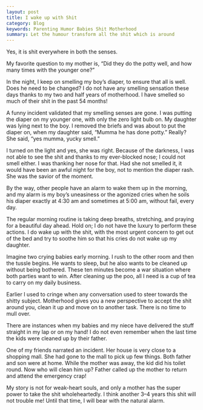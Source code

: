 ```yaml
---
layout: post
title: I wake up with Shit
category: Blog
keywords: Parenting Humor Babies Shit Motherhood
summary: Let the humour transform all the shit which is around
---
```


Yes, it is shit everywhere in both the senses.

My favorite question to my mother is, “Did they do the potty well, and how many times with the younger one?”

In the night, I keep on smelling my boy’s diaper, to ensure that all is well. Does he need to be changed? I do not have any smelling sensation these days thanks to my two and half years of motherhood. I have smelled so much of their shit in the past 54 months!

A funny incident validated that my smelling senses are gone. I was putting the diaper on my younger one, with only the zero light bulb on. My daughter was lying next to the boy. I removed the briefs and was about to put the diaper on, when my daughter said, “Mumma he has done potty.” Really? She said, “yes mumma, yucky smell.”

I turned on the light and yes, she was right. Because of the darkness, I was not able to see the shit and thanks to my ever-blocked nose; I could not smell either. I was thanking her nose for that. Had she not smelled it, it would have been an awful night for the boy, not to mention the diaper rash. She was the savior of the moment.

By the way, other people have an alarm to wake them up in the morning, and my alarm is my boy’s uneasiness or the agonized cries when he soils his diaper exactly at 4:30 am and sometimes at 5:00 am, without fail, every day.

The regular morning routine is taking deep breaths, stretching, and praying for a beautiful day ahead. Hold on; I do not have the luxury to perform these actions. I do wake up with the shit, with the most urgent concern to get out of the bed and try to soothe him so that his cries do not wake up my daughter.

Imagine two crying babies early morning. I rush to the other room and then the tussle begins. He wants to sleep, but he also wants to be cleaned up without being bothered. These ten minutes become a war situation where both parties want to win. After cleaning up the poo, all I need is a cup of tea to carry on my daily business.

Earlier I used to cringe when any conversation used to steer towards the shitty subject. Motherhood gives you a new perspective to accept the shit around you, clean it up and move on to another task. There is no time to mull over.

There are instances when my babies and my niece have delivered the stuff straight in my lap or on my hand! I do not even remember when the last time the kids were cleaned up by their father.

One of my friends narrated an incident. Her house is very close to a shopping mall. She had gone to the mall to pick up few things. Both father and son were at home. While the mother was away, the kid did his toilet round. Now who will clean him up? Father called up the mother to return and attend the emergency crap!

My story is not for weak-heart souls, and only a mother has the super power to take the shit wholeheartedly. I think another 3–4 years this shit will not trouble me! Until that time, I will bear with the natural alarm.

